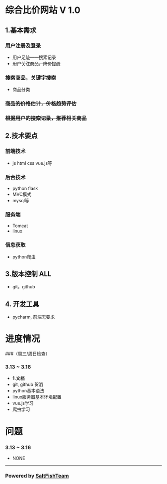 # 综合比价网站 V 1.0
## 1.基本需求
### 用户注册及登录
- 用户足迹——搜索记录
- ~~用户关注商品，降价提醒~~
### 搜索商品，关键字搜索
- 商品分类
### ~~商品的价格估计，价格趋势评估~~
### ~~根据用户的搜索记录，推荐相关商品~~
## 2.技术要点
### 前端技术 
- js html css vue.js等
### 后台技术 
- python flask 
- MVC模式 
- mysql等 
### 服务端 
- Tomcat 
- linux
### 信息获取 
- python爬虫
## 3.版本控制 **ALL**
- git，github
## 4. 开发工具
- pycharm, 前端无要求

# 进度情况
###（周三/周日检查）
### 3.13 ~ 3.16  
- **1.文档** 
- git, github   贺滔
- python基本语法
- linux服务器基本环境配置
- vue.js学习
- 爬虫学习


# 问题
### 3.13 ~ 3.16 
- NONE
***
### Powered by [SaltFishTeam](https://github.com/IamA1536/Comprehensive-Comparison-Project)
